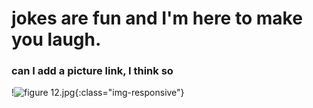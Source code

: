 # jokes are fun and I'm here to make you laugh. 

### can I add a picture link, I think so 

!![figure 12.jpg](https://pixabay.com/images/id-2240764){:class="img-responsive"} 
